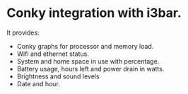 # Conky integration with i3bar.

It provides: 
* Conky graphs for processor and memory load.
* Wifi and ethernet status.
* System and home space in use with percentage.
* Battery usage, hours left and power drain in watts.
* Brightness and sound levels
* Date and hour.
